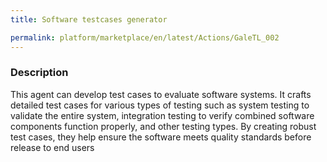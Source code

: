 ```yaml
---
title: Software testcases generator

permalink: platform/marketplace/en/latest/Actions/GaleTL_002
---
```

### Description

This agent can develop test cases to evaluate software systems. It crafts detailed test cases for various types of testing such as system testing to validate the entire system, integration testing to verify combined software components function properly, and other testing types. By creating robust test cases, they help ensure the software meets quality standards before release to end users